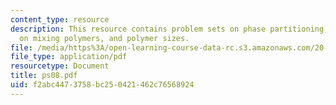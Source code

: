 ```yaml
---
content_type: resource
description: This resource contains problem sets on phase partitioning, free energy
  on mixing polymers, and polymer sizes.
file: /media/https%3A/open-learning-course-data-rc.s3.amazonaws.com/20-110j-thermodynamics-of-biomolecular-systems-fall-2005/f2abc4473758bc250421462c76568924_ps08.pdf
file_type: application/pdf
resourcetype: Document
title: ps08.pdf
uid: f2abc447-3758-bc25-0421-462c76568924
---
```

